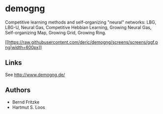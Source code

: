 # demogng

Competitive learning methods and self-organizing "neural" networks: LBG, LBG-U, Neural Gas, Competitive Hebbian Learning, Growing Neural Gas, Self-organizing Map, Growing Grid, Growing Ring.

[[https://raw.githubusercontent.com/deric/demogng/screens/screens/ggf.png|width=600px]]


## Links

 See http://www.demogng.de/

## Authors

  * Bernd Fritzke
  * Hartmut S. Loos


